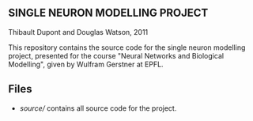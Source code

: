 SINGLE NEURON MODELLING PROJECT
-------------------------------

Thibault Dupont and Douglas Watson, 2011

This repository contains the source code for the single neuron modelling project, presented for the course "Neural Networks and Biological Modelling", given by Wulfram Gerstner at EPFL.

## Files

- *source/* contains all source code for the project.

